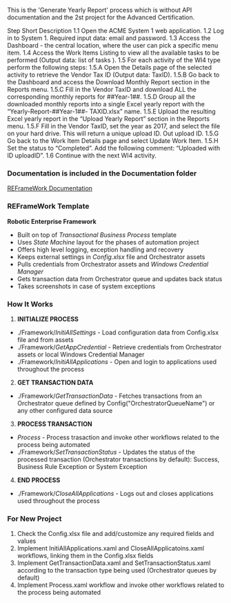 This is the 'Generate Yearly Report' process which is without API documentation and the 2st project for the Advanced Certification.



Step   Short Description
1.1    Open the ACME System 1 web application. 
1.2    Log in to System 1. Required input data: email and password. 
1.3    Access the Dashboard - the central location, where the user can pick a specific menu item. 
1.4    Access the Work Items Listing to view all the available tasks to be performed (Output data: list of tasks ). 
1.5    For each activity of the WI4 type perform the following steps: 
1.5.A  Open the Details page of the selected activity to retrieve the Vendor Tax ID (Output data: TaxID). 
1.5.B  Go back to the Dashboard and access the Download Monthly Report section in the Reports menu. 
1.5.C  Fill in the Vendor TaxID and download ALL the corresponding monthly reports for ##Year-1##.
1.5.D  Group all the downloaded monthly reports into a single Excel yearly report with the “Yearly-Report-##Year-1##- TAXID.xlsx” name.
1.5.E  Upload the resulting Excel yearly report in the “Upload Yearly Report” section in the Reports menu. 
1.5.F  Fill in the Vendor TaxID, set the year as 2017, and select the file on your hard drive. This will return a unique upload ID. Out upload ID. 
1.5.G  Go back to the Work Item Details page and select Update Work Item.
1.5.H  Set the status to “Completed”. Add the following comment: “Uploaded with ID uploadID”. 
1.6    Continue with the next WI4 activity. 






### Documentation is included in the Documentation folder ###

[REFrameWork Documentation](https://github.com/UiPath/ReFrameWork/blob/master/Documentation/REFramework%20documentation.pdf)

### REFrameWork Template ###
**Robotic Enterprise Framework**

* Built on top of *Transactional Business Process* template
* Uses *State Machine* layout for the phases of automation project
* Offers high level logging, exception handling and recovery
* Keeps external settings in *Config.xlsx* file and Orchestrator assets
* Pulls credentials from Orchestrator assets and *Windows Credential Manager*
* Gets transaction data from Orchestrator queue and updates back status
* Takes screenshots in case of system exceptions


### How It Works ###

1. **INITIALIZE PROCESS**
 + ./Framework/*InitiAllSettings* - Load configuration data from Config.xlsx file and from assets
 + ./Framework/*GetAppCredential* - Retrieve credentials from Orchestrator assets or local Windows Credential Manager
 + ./Framework/*InitiAllApplications* - Open and login to applications used throughout the process

2. **GET TRANSACTION DATA**
 + ./Framework/*GetTransactionData* - Fetches transactions from an Orchestrator queue defined by Config("OrchestratorQueueName") or any other configured data source

3. **PROCESS TRANSACTION**
 + *Process* - Process trasaction and invoke other workflows related to the process being automated 
 + ./Framework/*SetTransactionStatus* - Updates the status of the processed transaction (Orchestrator transactions by default): Success, Business Rule Exception or System Exception

4. **END PROCESS**
 + ./Framework/*CloseAllApplications* - Logs out and closes applications used throughout the process


### For New Project ###

1. Check the Config.xlsx file and add/customize any required fields and values
2. Implement InitiAllApplications.xaml and CloseAllApplicatoins.xaml workflows, linking them in the Config.xlsx fields
3. Implement GetTransactionData.xaml and SetTransactionStatus.xaml according to the transaction type being used (Orchestrator queues by default)
4. Implement Process.xaml workflow and invoke other workflows related to the process being automated
